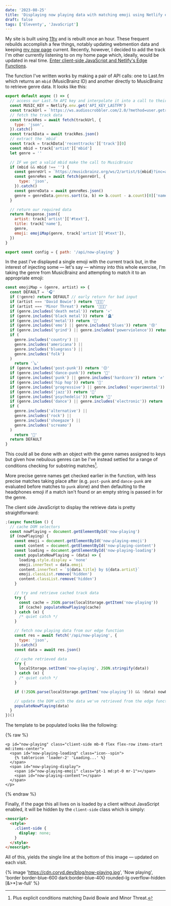 ```yaml
---
date: '2023-08-25'
title: 'Displaying now playing data with matching emoji using Netlify edge functions and Eleventy'
draft: false
tags: ['Eleventy', 'JavaScript']
---
```


My site is built using [11ty](https://www.11ty.dev) and is rebuilt once an hour. These frequent rebuilds accomplish a few things, notably updating webmention data and keeping [my now page](https://coryd.dev/now/) current. Recently, however, I decided to add the track I'm other currently listening to on my home page which, ideally, would be updated in real time. [Enter client-side JavaScript and Netlify's Edge Functions](https://docs.netlify.com/edge-functions/overview/).<!-- excerpt -->

The function I've written works by making a pair of API calls: one to Last.fm which returns an `mbid` (MusicBrainz ID) and another directly to MusicBrainz to retrieve genre data. It looks like this:

```javascript
export default async () => {
  // access our Last.fm API key and interpolate it into a call to their recent tracks endpoint
  const MUSIC_KEY = Netlify.env.get('API_KEY_LASTFM')
  const trackUrl = `https://ws.audioscrobbler.com/2.0/?method=user.getrecenttracks&user=coryd_&api_key=${MUSIC_KEY}&limit=1&format=json`
  // fetch the track data
  const trackRes = await fetch(trackUrl, {
    type: 'json',
  }).catch()
  const trackData = await trackRes.json()
  // extract the `mbid`
  const track = trackData['recenttracks']['track'][0]
  const mbid = track['artist']['mbid']
  let genre = ''

  // IF we get a valid mbid make the call to MusicBrainz
  if (mbid && mbid !== '') {
    const genreUrl = `https://musicbrainz.org/ws/2/artist/${mbid}?inc=aliases+genres&fmt=json`
    const genreRes = await fetch(genreUrl, {
      type: 'json',
    }).catch()
    const genreData = await genreRes.json()
    genre = genreData.genres.sort((a, b) => b.count - a.count)[0]['name']
  }

  // return our required data
  return Response.json({
    artist: track['artist']['#text'],
    title: track['name'],
    genre,
    emoji: emojiMap(genre, track['artist']['#text']),
  })
}

export const config = { path: '/api/now-playing' }
```

In the past I've displayed a single emoji with the current track but, in the interest of injecting some — let's say — whimsy into this whole exercise, I'm taking the genre from MusicBrainz and attempting to match it to an appropriate emoji:

```javascript
const emojiMap = (genre, artist) => {
  const DEFAULT = '🎧'
  if (!genre) return DEFAULT // early return for bad input
  if (artist === 'David Bowie') return '👨🏻‍🎤'
  if (artist === 'Minor Threat') return '👨🏻‍🦲'
  if (genre.includes('death metal')) return '💀'
  if (genre.includes('black metal')) return '🪦'
  if (genre.includes('metal')) return '🤘'
  if (genre.includes('emo') || genre.includes('blues')) return '😢'
  if (genre.includes('grind') || genre.includes('powerviolence')) return '🫨'
  if (
    genre.includes('country') ||
    genre.includes('americana') ||
    genre.includes('bluegrass') ||
    genre.includes('folk')
  )
    return '🪕'
  if (genre.includes('post-punk')) return '😔'
  if (genre.includes('dance-punk')) return '🪩'
  if (genre.includes('punk') || genre.includes('hardcore')) return '✊'
  if (genre.includes('hip hop')) return '🎤'
  if (genre.includes('progressive') || genre.includes('experimental')) return '🤓'
  if (genre.includes('jazz')) return '🎺'
  if (genre.includes('psychedelic')) return '💊'
  if (genre.includes('dance') || genre.includes('electronic')) return '💻'
  if (
    genre.includes('alternative') ||
    genre.includes('rock') ||
    genre.includes('shoegaze') ||
    genre.includes('screamo')
  )
    return '🎸'
  return DEFAULT
}
```

This could all be done with an object with the genre names assigned to keys but given how nebulous genres can be I've instead settled for a range of conditions checking for substring matches[^1].

More precise genre names get checked earlier in the function, with less precise matches taking place after (e.g. `post-punk` and `dance-punk` are evaluated before matches to `punk` alone) and then defaulting to the headphones emoji if a match isn't found or an empty string is passed in for the genre.

The client side JavaScript to display the retrieve data is pretty straightforward:

```javascript
;(async function () {
  // cache DOM selectors
  const nowPlaying = document.getElementById('now-playing')
  if (nowPlaying) {
    const emoji = document.getElementById('now-playing-emoji')
    const content = document.getElementById('now-playing-content')
    const loading = document.getElementById('now-playing-loading')
    const populateNowPlaying = (data) => {
      loading.style.display = 'none'
      emoji.innerText = data.emoji
      content.innerText = `${data.title} by ${data.artist}`
      emoji.classList.remove('hidden')
      content.classList.remove('hidden')
    }

    // try and retrieve cached track data
    try {
      const cache = JSON.parse(localStorage.getItem('now-playing'))
      if (cache) populateNowPlaying(cache)
    } catch (e) {
      /* quiet catch */
    }

    // fetch now playing data from our edge function
    const res = await fetch('/api/now-playing', {
      type: 'json',
    }).catch()
    const data = await res.json()

    // cache retrieved data
    try {
      localStorage.setItem('now-playing', JSON.stringify(data))
    } catch (e) {
      /* quiet catch */
    }

    if (!JSON.parse(localStorage.getItem('now-playing')) && !data) nowPlaying.remove()

    // update the DOM with the data we've retrieved from the edge function
    populateNowPlaying(data)
  }
})()
```

The template to be populated looks like the following:

{% raw %}

```liquid
<p id="now-playing" class="client-side mb-0 flex flex-row items-start md:items-center">
  <span id="now-playing-loading" class="icon--spin">
    {% tablericon 'loader-2' 'Loading...' %}
  </span>
  <span id="now-playing-display">
    <span id="now-playing-emoji" class="pt-1 md:pt-0 mr-1"></span>
    <span id="now-playing-content"></span>
  </span>
</p>
```

{% endraw %}

Finally, if the page this all lives on is loaded by a client without JavaScript enabled, it will be hidden by the `client-side` class which is simply:

```html
<noscript>
  <style>
    .client-side {
      display: none;
    }
  </style>
</noscript>
```

All of this, yields the single line at the bottom of this image — updated on each visit.

{% image 'https://cdn.coryd.dev/blog/now-playing.jpg', 'Now playing', 'border border-blue-600 dark:border-blue-400 rounded-lg overflow-hidden [&>*]:w-full' %}

[^1]: Plus explicit conditions matching David Bowie and Minor Threat.
